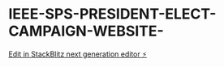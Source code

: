 # IEEE-SPS-PRESIDENT-ELECT-CAMPAIGN-WEBSITE-

[Edit in StackBlitz next generation editor ⚡️](https://stackblitz.com/~/github.com/stormothecyborg/IEEE-SPS-PRESIDENT-ELECT-CAMPAIGN-WEBSITE-)